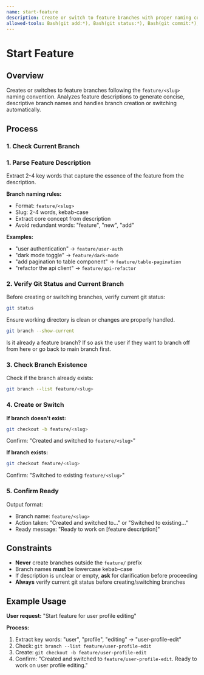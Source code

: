 ```yaml
---
name: start-feature
description: Create or switch to feature branches with proper naming conventions. Use when user wants to start working on a new feature, start a feature. Generates feature/branch-name patterns from descriptions, checks existence, and creates/switches accordingly.
allowed-tools: Bash(git add:*), Bash(git status:*), Bash(git commit:*), Bash(git diff:*), Bash(git log:*), Bash(git branch:*), Bash(git push:*)
---
```


# Start Feature

## Overview

Creates or switches to feature branches following the `feature/<slug>` naming convention. Analyzes feature descriptions to generate concise, descriptive branch names and handles branch creation or switching automatically.

## Process

### 1. Check Current Branch



### 1. Parse Feature Description

Extract 2-4 key words that capture the essence of the feature from the description.

**Branch naming rules:**
- Format: `feature/<slug>`
- Slug: 2-4 words, kebab-case
- Extract core concept from description
- Avoid redundant words: "feature", "new", "add"

**Examples:**
- "user authentication" → `feature/user-auth`
- "dark mode toggle" → `feature/dark-mode`
- "add pagination to table component" → `feature/table-pagination`
- "refactor the api client" → `feature/api-refactor`

### 2. Verify Git Status and Current Branch

Before creating or switching branches, verify current git status:

```bash
git status
```

Ensure working directory is clean or changes are properly handled.

```bash
git branch --show-current
```

Is it already a feature branch? If so ask the user if they want to branch off from here or go back to main branch first.

### 3. Check Branch Existence

Check if the branch already exists:

```bash
git branch --list feature/<slug>
```

### 4. Create or Switch

**If branch doesn't exist:**
```bash
git checkout -b feature/<slug>
```

Confirm: "Created and switched to `feature/<slug>`"

**If branch exists:**
```bash
git checkout feature/<slug>
```

Confirm: "Switched to existing `feature/<slug>`"

### 5. Confirm Ready

Output format:
- Branch name: `feature/<slug>`
- Action taken: "Created and switched to..." or "Switched to existing..."
- Ready message: "Ready to work on [feature description]"

## Constraints

- **Never** create branches outside the `feature/` prefix
- Branch names **must** be lowercase kebab-case
- If description is unclear or empty, **ask** for clarification before proceeding
- **Always** verify current git status before creating/switching branches

## Example Usage

**User request:** "Start feature for user profile editing"

**Process:**
1. Extract key words: "user", "profile", "editing" → "user-profile-edit"
2. Check: `git branch --list feature/user-profile-edit`
3. Create: `git checkout -b feature/user-profile-edit`
4. Confirm: "Created and switched to `feature/user-profile-edit`. Ready to work on user profile editing."
